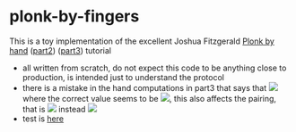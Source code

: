 # plonk-by-fingers

This is a toy implementation of the excellent Joshua Fitzgerald [Plonk by hand](https://research.metastate.dev/plonk-by-hand-part-1) ([part2](https://research.metastate.dev/plonk-by-hand-part-2-the-proof)) ([part3](https://research.metastate.dev/plonk-by-hand-part-3-verification)) tutorial

- all written from scratch, do not expect this code to be anything close to production, is intended just to understand the protocol
- there is a mistake in the hand computations in part3 that says that <img src="https://render.githubusercontent.com/render/math?math=l_{16P,P}=x%2B15"> where the correct value seems to be <img src="https://render.githubusercontent.com/render/math?math=l_{16P,P}=x%2B100">, this also affects the pairing, that is <img src="https://render.githubusercontent.com/render/math?math=93%2b76u"> instead <img src="https://render.githubusercontent.com/render/math?math=97%2b89u"> 
- test is [here](https://github.com/adria0/plonk-by-fingers/blob/main/src/pbh/mod.rs#L43)
